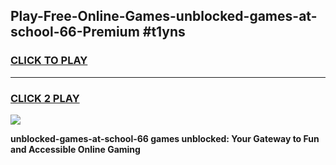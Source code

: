
## Play-Free-Online-Games-unblocked-games-at-school-66-Premium #t1yns
<h3>
<a href="https://premium.freeplayer.one?title=unblocked-games-at-school-66&ref=8M">CLICK TO PLAY</a></h3>
<hr>

<h3>
<a href="https://premium.freeplayer.one?title=unblocked-games-at-school-66&ref=8M">CLICK 2 PLAY</a>
  
</h3>

<a href="https://premium.freeplayer.one?title=unblocked-games-at-school-66&ref=8M"><img src="https://clearcache.store/games.png"></a>


**unblocked-games-at-school-66 games unblocked: Your Gateway to Fun and Accessible Online Gaming**
